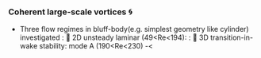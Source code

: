 ### Coherent large-scale vortices :cyclone:
* Three flow regimes in bluff-body(e.g. simplest geometry like cylinder) investigated
  : :small_orange_diamond: 2D unsteady laminar (49<Re<194): 
  : :small_orange_diamond: 3D transition-in-wake stability: mode A (190<Re<230) -< 
